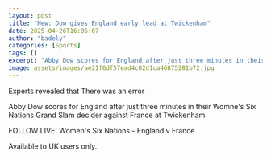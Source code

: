 ```yaml
---
layout: post
title: "New: Dow gives England early lead at Twickenham"
date: 2025-04-26T16:06:07
author: "badely"
categories: [Sports]
tags: []
excerpt: "Abby Dow scores for England after just three minutes in their Womne's Six Nations Grand Slam decider against France at Twickenham."
image: assets/images/ae21f6df57ead4c02d1ca46875281b72.jpg
---
```


Experts revealed that There was an error

Abby Dow scores for England after just three minutes in their Womne's Six Nations Grand Slam decider against France at Twickenham.

FOLLOW LIVE: Women's Six Nations - England v France

Available to UK users only.

